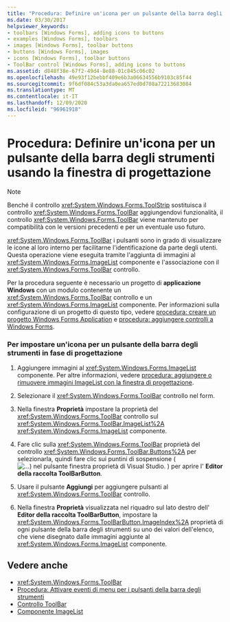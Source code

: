 ```yaml
---
title: "Procedura: Definire un'icona per un pulsante della barra degli strumenti usando la finestra di progettazione"
ms.date: 03/30/2017
helpviewer_keywords:
- toolbars [Windows Forms], adding icons to buttons
- examples [Windows Forms], toolbars
- images [Windows Forms], toolbar buttons
- buttons [Windows Forms], images
- icons [Windows Forms], toolbar buttons
- ToolBar control [Windows Forms], adding icons to buttons
ms.assetid: d848f38e-67f2-49d4-8e88-01c845c06c02
ms.openlocfilehash: 49e93f12bebbf409e6b3a06634556b9103c85f44
ms.sourcegitcommit: 9f6df084c53a3da0ea657ed0d708a72213683084
ms.translationtype: MT
ms.contentlocale: it-IT
ms.lasthandoff: 12/09/2020
ms.locfileid: "96961918"
---
```

# <a name="how-to-define-an-icon-for-a-toolbar-button-using-the-designer"></a>Procedura: Definire un'icona per un pulsante della barra degli strumenti usando la finestra di progettazione

> [!NOTE]
> Benché il controllo <xref:System.Windows.Forms.ToolStrip> sostituisca il controllo <xref:System.Windows.Forms.ToolBar> aggiungendovi funzionalità, il controllo <xref:System.Windows.Forms.ToolBar> viene mantenuto per compatibilità con le versioni precedenti e per un eventuale uso futuro.

<xref:System.Windows.Forms.ToolBar> i pulsanti sono in grado di visualizzare le icone al loro interno per facilitarne l'identificazione da parte degli utenti. Questa operazione viene eseguita tramite l'aggiunta di immagini al <xref:System.Windows.Forms.ImageList> componente e l'associazione con il <xref:System.Windows.Forms.ToolBar> controllo.

Per la procedura seguente è necessario un progetto di **applicazione Windows** con un modulo contenente un <xref:System.Windows.Forms.ToolBar> controllo e un <xref:System.Windows.Forms.ImageList> componente. Per informazioni sulla configurazione di un progetto di questo tipo, vedere [procedura: creare un progetto Windows Forms Application](/visualstudio/ide/step-1-create-a-windows-forms-application-project) e [procedura: aggiungere controlli a Windows Forms](how-to-add-controls-to-windows-forms.md).

### <a name="to-set-an-icon-for-a-toolbar-button-at-design-time"></a>Per impostare un'icona per un pulsante della barra degli strumenti in fase di progettazione

1. Aggiungere immagini al <xref:System.Windows.Forms.ImageList> componente. Per altre informazioni, vedere [procedura: aggiungere o rimuovere immagini ImageList con la finestra di progettazione](how-to-add-or-remove-imagelist-images-with-the-designer.md).

2. Selezionare il <xref:System.Windows.Forms.ToolBar> controllo nel form.

3. Nella finestra **Proprietà** impostare la proprietà del <xref:System.Windows.Forms.ToolBar> controllo sul <xref:System.Windows.Forms.ToolBar.ImageList%2A> <xref:System.Windows.Forms.ImageList> componente.

4. Fare clic sulla <xref:System.Windows.Forms.ToolBar> proprietà del controllo <xref:System.Windows.Forms.ToolBar.Buttons%2A> per selezionarla, quindi fare clic sui puntini di sospensione ( ![ ...) nel pulsante finestra proprietà di Visual Studio. ](./media/visual-studio-ellipsis-button.png) ) per aprire l' **Editor della raccolta ToolBarButton**.

5. Usare il pulsante **Aggiungi** per aggiungere pulsanti al <xref:System.Windows.Forms.ToolBar> controllo.

6. Nella finestra **Proprietà** visualizzata nel riquadro sul lato destro dell' **Editor della raccolta ToolBarButton**, impostare la <xref:System.Windows.Forms.ToolBarButton.ImageIndex%2A> proprietà di ogni pulsante della barra degli strumenti su uno dei valori dell'elenco, che viene disegnato dalle immagini aggiunte al <xref:System.Windows.Forms.ImageList> componente.

## <a name="see-also"></a>Vedere anche

- <xref:System.Windows.Forms.ToolBar>
- [Procedura: Attivare eventi di menu per i pulsanti della barra degli strumenti](how-to-trigger-menu-events-for-toolbar-buttons.md)
- [Controllo ToolBar](toolbar-control-windows-forms.md)
- [Componente ImageList](imagelist-component-windows-forms.md)
